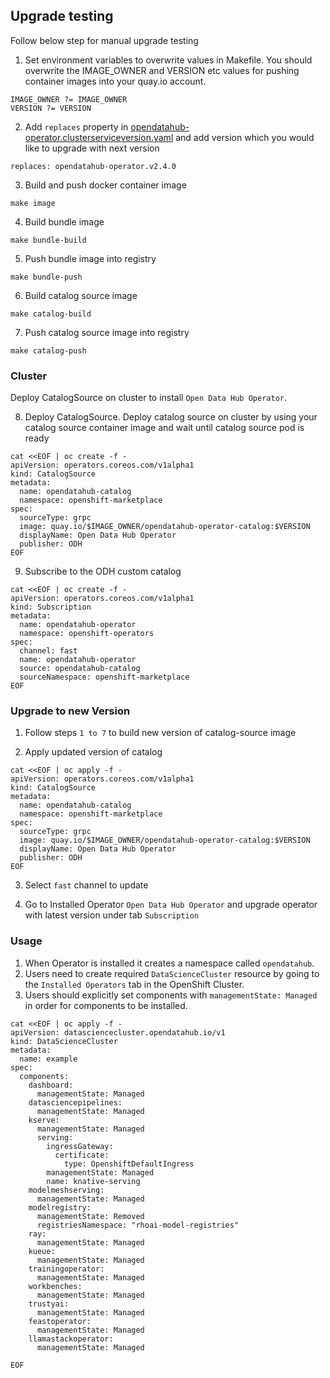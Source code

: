 ## Upgrade testing 
Follow below step for manual upgrade testing 

1. Set environment variables to overwrite values in Makefile. You should overwrite the IMAGE_OWNER and VERSION etc values for pushing container images into your quay.io account.

```
IMAGE_OWNER ?= IMAGE_OWNER
VERSION ?= VERSION
```

2. Add `replaces` property in [opendatahub-operator.clusterserviceversion.yaml](https://github.com/opendatahub-io/opendatahub-operator/blob/114a137d6289c748d421e7560f6f4fdf925e1b1f/config/manifests/bases/opendatahub-operator.clusterserviceversion.yaml) and add version which you would like to upgrade with next version

```
replaces: opendatahub-operator.v2.4.0
```

3. Build and push docker container image

```
make image
```

4. Build bundle image 

```
make bundle-build
```

5. Push bundle image into registry

```
make bundle-push
```

6. Build catalog source image 

```
make catalog-build
```

7. Push catalog source image into registry

```
make catalog-push
```
### Cluster
Deploy CatalogSource on cluster to install `Open Data Hub Operator`.


8. Deploy CatalogSource. Deploy catalog source on cluster by using your catalog source container image and wait until catalog source pod is ready

```console
cat <<EOF | oc create -f -
apiVersion: operators.coreos.com/v1alpha1
kind: CatalogSource
metadata:
  name: opendatahub-catalog
  namespace: openshift-marketplace
spec:
  sourceType: grpc
  image: quay.io/$IMAGE_OWNER/opendatahub-operator-catalog:$VERSION
  displayName: Open Data Hub Operator
  publisher: ODH
EOF
```

9. Subscribe to the ODH custom catalog

```console
cat <<EOF | oc create -f -
apiVersion: operators.coreos.com/v1alpha1
kind: Subscription
metadata:
  name: opendatahub-operator
  namespace: openshift-operators
spec:
  channel: fast
  name: opendatahub-operator
  source: opendatahub-catalog
  sourceNamespace: openshift-marketplace
EOF
```

### Upgrade to new Version

1. Follow steps `1 to 7` to build new version of catalog-source image

2. Apply updated version of catalog

```console
cat <<EOF | oc apply -f -
apiVersion: operators.coreos.com/v1alpha1
kind: CatalogSource
metadata:
  name: opendatahub-catalog
  namespace: openshift-marketplace
spec:
  sourceType: grpc
  image: quay.io/$IMAGE_OWNER/opendatahub-operator-catalog:$VERSION
  displayName: Open Data Hub Operator
  publisher: ODH
EOF
```

3. Select `fast` channel to update

4. Go to Installed Operator `Open Data Hub Operator` and upgrade operator with latest version under tab `Subscription`

### Usage

1. When Operator is installed it creates a namespace called `opendatahub`.
2. Users need to create required `DataScienceCluster` resource by going to the `Installed Operators` tab in the OpenShift Cluster.
3. Users should explicitly set components with `managementState: Managed` in order for components to be installed.

```console
cat <<EOF | oc apply -f -
apiVersion: datasciencecluster.opendatahub.io/v1
kind: DataScienceCluster
metadata:
  name: example
spec:
  components:
    dashboard:
      managementState: Managed
    datasciencepipelines:
      managementState: Managed
    kserve:
      managementState: Managed
      serving:
        ingressGateway:
          certificate:
            type: OpenshiftDefaultIngress
        managementState: Managed
        name: knative-serving
    modelmeshserving:
      managementState: Managed
    modelregistry:
      managementState: Removed
      registriesNamespace: "rhoai-model-registries"
    ray:
      managementState: Managed
    kueue:
      managementState: Managed
    trainingoperator:
      managementState: Managed
    workbenches:
      managementState: Managed
    trustyai:
      managementState: Managed
    feastoperator:
      managementState: Managed
    llamastackoperator:
      managementState: Managed
      
EOF
```
